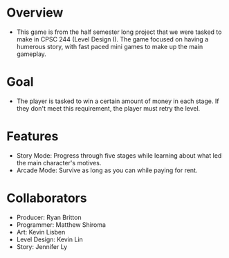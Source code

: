 # Overview
- This game is from the half semester long project that we were tasked to make in CPSC 244 (Level Design I). The game focused on having a humerous story, with fast paced mini games to make up the main gameplay.

# Goal
- The player is tasked to win a certain amount of money in each stage. If they don't meet this requirement, the player must retry the level.

# Features
- Story Mode: Progress through five stages while learning about what led the main character's motives.
- Arcade Mode: Survive as long as you can while paying for rent.

# Collaborators
- Producer: Ryan Britton
- Programmer: Matthew Shiroma
- Art: Kevin Lisben
- Level Design: Kevin Lin
- Story: Jennifer Ly
